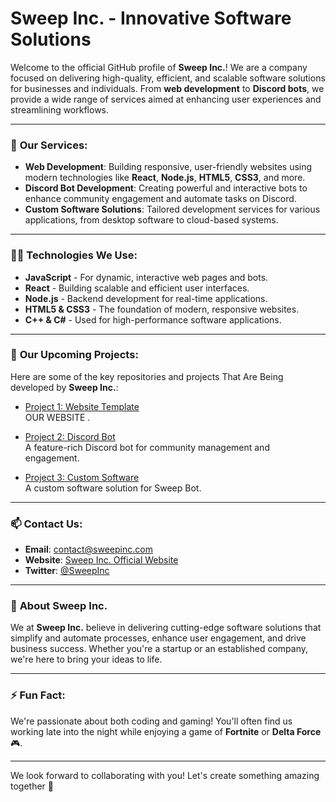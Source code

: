 # Sweep Inc. - Innovative Software Solutions

Welcome to the official GitHub profile of **Sweep Inc.**! We are a company focused on delivering high-quality, efficient, and scalable software solutions for businesses and individuals. From **web development** to **Discord bots**, we provide a wide range of services aimed at enhancing user experiences and streamlining workflows.

---

### 🚀 **Our Services:**

- **Web Development**: Building responsive, user-friendly websites using modern technologies like **React**, **Node.js**, **HTML5**, **CSS3**, and more.
- **Discord Bot Development**: Creating powerful and interactive bots to enhance community engagement and automate tasks on Discord.
- **Custom Software Solutions**: Tailored development services for various applications, from desktop software to cloud-based systems.

---

### 🧑‍💻 **Technologies We Use:**

- **JavaScript** - For dynamic, interactive web pages and bots.
- **React** - Building scalable and efficient user interfaces.
- **Node.js** - Backend development for real-time applications.
- **HTML5 & CSS3** - The foundation of modern, responsive websites.
- **C++ & C#** - Used for high-performance software applications.

---

### 📂 **Our Upcoming Projects:**

Here are some of the key repositories and projects That Are Being developed by **Sweep Inc.**:

- [Project 1: Website Template](https://github.com/SweepInc/website-template)  
  OUR WEBSITE .

- [Project 2: Discord Bot](https://github.com/SweepInc/discord-bot)  
  A feature-rich Discord bot for community management and engagement.

- [Project 3: Custom Software](https://github.com/SweepInc/custom-software)  
  A custom software solution for Sweep Bot.

---

### 📫 **Contact Us:**

- **Email**: [contact@sweepinc.com](mailto:contact@sweepinc.com)
- **Website**: [Sweep Inc. Official Website](https://sweepinc.com)
- **Twitter**: [@SweepInc](https://twitter.com/SweepInc)

---

### 🏢 **About Sweep Inc.**

We at **Sweep Inc.** believe in delivering cutting-edge software solutions that simplify and automate processes, enhance user engagement, and drive business success. Whether you're a startup or an established company, we're here to bring your ideas to life.

---

### ⚡ **Fun Fact:**

We're passionate about both coding and gaming! You'll often find us working late into the night while enjoying a game of **Fortnite** or **Delta Force** 🎮.

---

We look forward to collaborating with you! Let's create something amazing together 🚀
